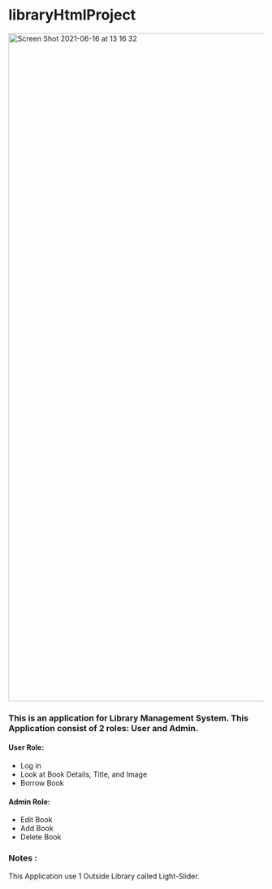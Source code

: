 # libraryHtmlProject
<img width="1313" alt="Screen Shot 2021-06-16 at 13 16 32" src="https://user-images.githubusercontent.com/65340592/122167381-15775580-cea5-11eb-8612-783dfb9f58f0.png">


### This is an application for Library Management System. This Application consist of 2 roles: User and Admin. 

#### User Role:
- Log in
- Look at Book Details, Title, and Image
- Borrow Book

#### Admin Role: 
- Edit Book
- Add Book
- Delete Book

### Notes :
This Application use 1 Outside Library called Light-Slider.
